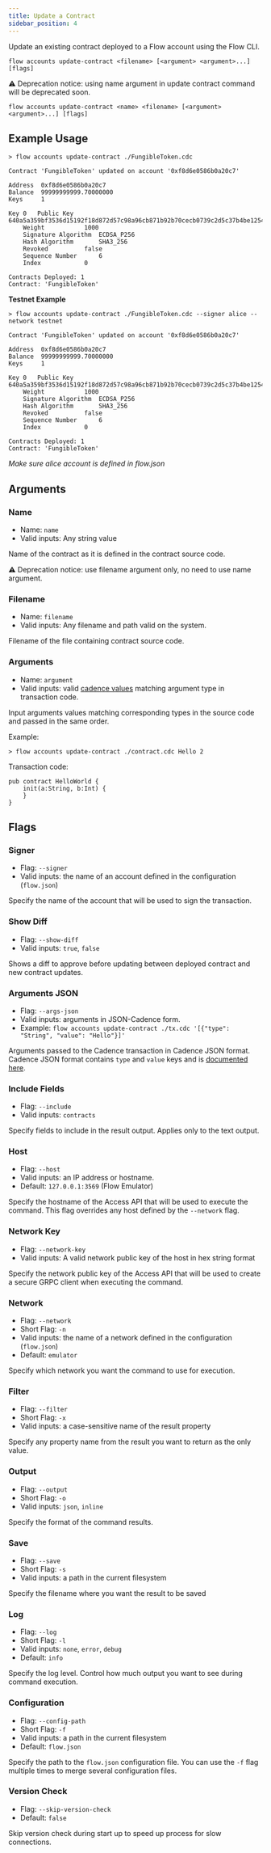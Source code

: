 ```yaml
---
title: Update a Contract
sidebar_position: 4
---
```


Update an existing contract deployed to a Flow account using the Flow CLI.

```shell
flow accounts update-contract <filename> [<argument> <argument>...] [flags]
```

⚠️  Deprecation notice: using name argument in update contract command will be deprecated soon.
```shell
flow accounts update-contract <name> <filename> [<argument> <argument>...] [flags]
```

## Example Usage

```shell
> flow accounts update-contract ./FungibleToken.cdc

Contract 'FungibleToken' updated on account '0xf8d6e0586b0a20c7'

Address	 0xf8d6e0586b0a20c7
Balance	 99999999999.70000000
Keys	 1

Key 0	Public Key		 640a5a359bf3536d15192f18d872d57c98a96cb871b92b70cecb0739c2d5c37b4be12548d3526933c2cda9b0b9c69412f45ffb6b85b6840d8569d969fe84e5b7
	Weight			 1000
	Signature Algorithm	 ECDSA_P256
	Hash Algorithm		 SHA3_256
	Revoked 		 false
	Sequence Number 	 6
	Index 			 0

Contracts Deployed: 1
Contract: 'FungibleToken'
```
**Testnet Example**
```
> flow accounts update-contract ./FungibleToken.cdc --signer alice --network testnet

Contract 'FungibleToken' updated on account '0xf8d6e0586b0a20c7'

Address	 0xf8d6e0586b0a20c7
Balance	 99999999999.70000000
Keys	 1

Key 0	Public Key		 640a5a359bf3536d15192f18d872d57c98a96cb871b92b70cecb0739c2d5c37b4be12548d3526933c2cda9b0b9c69412f45ffb6b85b6840d8569d969fe84e5b7
	Weight			 1000
	Signature Algorithm	 ECDSA_P256
	Hash Algorithm		 SHA3_256
	Revoked 		 false
	Sequence Number 	 6
	Index 			 0

Contracts Deployed: 1
Contract: 'FungibleToken'
```
*Make sure alice account is defined in flow.json*

## Arguments

### Name
- Name: `name`
- Valid inputs: Any string value

Name of the contract as it is defined in the contract source code.

⚠️  Deprecation notice: use filename argument only, no need to use name argument.

### Filename
- Name: `filename`
- Valid inputs: Any filename and path valid on the system.

Filename of the file containing contract source code.

### Arguments
- Name: `argument`
- Valid inputs: valid [cadence values](../../../../building-on-flow/cadence/json-cadence-spec.md)
  matching argument type in transaction code.

Input arguments values matching corresponding types in the source code and passed in the same order.

Example:
```shell
> flow accounts update-contract ./contract.cdc Hello 2
```
Transaction code:
```
pub contract HelloWorld {
    init(a:String, b:Int) {
    }
}
```

## Flags

### Signer

- Flag: `--signer`
- Valid inputs: the name of an account defined in the configuration (`flow.json`)

Specify the name of the account that will be used to sign the transaction.

### Show Diff

- Flag: `--show-diff`
- Valid inputs: `true`, `false`

Shows a diff to approve before updating between deployed contract and new contract updates.

### Arguments JSON

- Flag: `--args-json`
- Valid inputs: arguments in JSON-Cadence form.
- Example: `flow accounts update-contract ./tx.cdc '[{"type": "String", "value": "Hello"}]'`

Arguments passed to the Cadence transaction in Cadence JSON format.
Cadence JSON format contains `type` and `value` keys and is
[documented here](../../../../building-on-flow/cadence/json-cadence-spec.md).

### Include Fields

- Flag: `--include`
- Valid inputs: `contracts`

Specify fields to include in the result output. Applies only to the text output.

### Host

- Flag: `--host`
- Valid inputs: an IP address or hostname.
- Default: `127.0.0.1:3569` (Flow Emulator)

Specify the hostname of the Access API that will be
used to execute the command. This flag overrides
any host defined by the `--network` flag.

### Network Key

- Flag: `--network-key`
- Valid inputs: A valid network public key of the host in hex string format

Specify the network public key of the Access API that will be
used to create a secure GRPC client when executing the command.

### Network

- Flag: `--network`
- Short Flag: `-n`
- Valid inputs: the name of a network defined in the configuration (`flow.json`)
- Default: `emulator`

Specify which network you want the command to use for execution.

### Filter

- Flag: `--filter`
- Short Flag: `-x`
- Valid inputs: a case-sensitive name of the result property

Specify any property name from the result you want to return as the only value.

### Output

- Flag: `--output`
- Short Flag: `-o`
- Valid inputs: `json`, `inline`

Specify the format of the command results.

### Save

- Flag: `--save`
- Short Flag: `-s`
- Valid inputs: a path in the current filesystem

Specify the filename where you want the result to be saved

### Log

- Flag: `--log`
- Short Flag: `-l`
- Valid inputs: `none`, `error`, `debug`
- Default: `info`

Specify the log level. Control how much output you want to see during command execution.

### Configuration

- Flag: `--config-path`
- Short Flag: `-f`
- Valid inputs: a path in the current filesystem
- Default: `flow.json`

Specify the path to the `flow.json` configuration file.
You can use the `-f` flag multiple times to merge
several configuration files.

### Version Check

- Flag: `--skip-version-check`
- Default: `false`

Skip version check during start up to speed up process for slow connections.